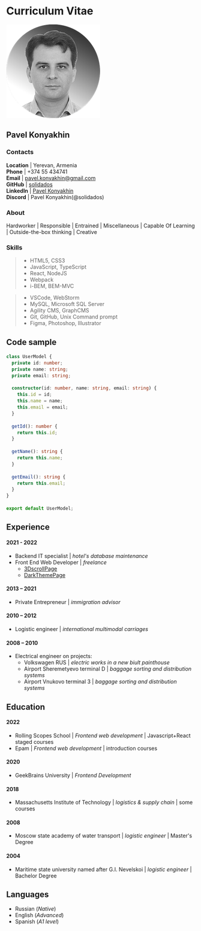 # Curriculum Vitae #
![Picture](img/avatar3.png)
## Pavel Konyakhin ##

### Contacts ###

**Location**    |  Yerevan, Armenia  
**Phone**       |  +374 55 434741  
**Email**       |  pavel.konyakhin@gmail.com  
**GitHub**      |  [solidados](https://github.com/solidados)  
**LinkedIn**    |  [Pavel Konyakhin](https://www.linkedin.com/in/solidados/)  
**Discord**     |  Pavel Konyakhin(@solidados)

### About ###

Hardworker | Responsible | Entrained | Miscellaneous | Capable Of Learning | Outside-the-box thinking | Creative

### Skills ###

> - HTML5, CSS3  
> - JavaScript, TypeScript  
> - React, NodeJS  
> - Webpack  
> - i-BEM, BEM-MVC

> - VSCode, WebStorm  
> - MySQL, Microsoft SQL Server  
> - Agility CMS, GraphCMS  
> - Git, GitHub, Unix Command prompt  
> - Figma, Photoshop, Illustrator  

## Code sample ##

```typescript
class UserModel {
  private id: number;
  private name: string;
  private email: string;

  constructor(id: number, name: string, email: string) {
    this.id = id;
    this.name = name;
    this.email = email;
  }

  getId(): number {
    return this.id;
  }

  getName(): string {
    return this.name;
  }

  getEmail(): string {
    return this.email;
  }
}

export default UserModel;
```

## Experience ##

#### 2021 - 2022 ####  
* Backend IT specialist | *hotel's database maintenance*  
* Front End Web Developer | *freelance*  
  * [3DscrollPage](https://solidados.github.io/3dScrollPage/)
  * [DarkThemePage](https://solidados.github.io/darkThemeTmp/)

#### 2013 – 2021 ####
* Private Entrepreneur | *immigration advisor*  

#### 2010 – 2012 ####  
* Logistic engineer | *international multimodal carriages*  

#### 2008 – 2010 ####  
* Electrical engineer on projects:  
  * Volkswagen RUS | *electric works in a new biult painthouse*  
  * Airport Sheremetyevo terminal D | *baggage sorting and distribution systems*  
  * Airport Vnukovo terminal 3 | *baggage sorting and distribution systems*  

## Education ##

#### 2022 ####
* Rolling Scopes School | *Frontend web development* | Javascript+React staged courses 
* Epam | *Frontend web development* | introduction courses

#### 2020 ####  
* GeekBrains University | *Frontend Development*  

#### 2018 ####  
* Massachusetts Institute of Technology | *logistics & supply chain* | some courses  

#### 2008 ####  
* Moscow state academy of water transport | *logistic engineer* | Master's Degree  

#### 2004 ####  
* Maritime state university named after G.I. Nevelskoi | *logistic engineer* | Bachelor Degree  

## Languages ##

* Russian (*Native*)
* English (*Advanced*)
* Spanish (*A1 level*)
